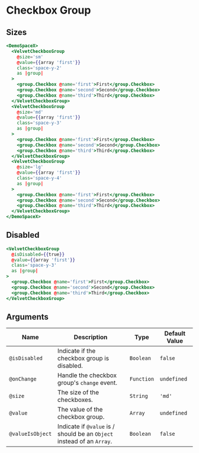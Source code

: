 # Checkbox Group

## Sizes

```hbs preview-template
<DemoSpaceX>
  <VelvetCheckboxGroup
    @size='sm'
    @value={{array 'first'}}
    class='space-y-2'
    as |group|
  >
    <group.Checkbox @name='first'>First</group.Checkbox>
    <group.Checkbox @name='second'>Second</group.Checkbox>
    <group.Checkbox @name='third'>Third</group.Checkbox>
  </VelvetCheckboxGroup>
  <VelvetCheckboxGroup
    @size='md'
    @value={{array 'first'}}
    class='space-y-3'
    as |group|
  >
    <group.Checkbox @name='first'>First</group.Checkbox>
    <group.Checkbox @name='second'>Second</group.Checkbox>
    <group.Checkbox @name='third'>Third</group.Checkbox>
  </VelvetCheckboxGroup>
  <VelvetCheckboxGroup
    @size='lg'
    @value={{array 'first'}}
    class='space-y-4'
    as |group|
  >
    <group.Checkbox @name='first'>First</group.Checkbox>
    <group.Checkbox @name='second'>Second</group.Checkbox>
    <group.Checkbox @name='third'>Third</group.Checkbox>
  </VelvetCheckboxGroup>
</DemoSpaceX>
```

## Disabled

```hbs preview-template
<VelvetCheckboxGroup
  @isDisabled={{true}}
  @value={{array 'first'}}
  class='space-y-3'
  as |group|
>
  <group.Checkbox @name='first'>First</group.Checkbox>
  <group.Checkbox @name='second'>Second</group.Checkbox>
  <group.Checkbox @name='third'>Third</group.Checkbox>
</VelvetCheckboxGroup>
```

## Arguments

| Name             | Description                                                            | Type       | Default Value |
| ---------------- | ---------------------------------------------------------------------- | ---------- | ------------- |
| `@isDisabled`    | Indicate if the checkbox group is disabled.                            | `Boolean`  | `false`       |
| `@onChange`      | Handle the checkbox group's `change` event.                            | `Function` | `undefined`   |
| `@size`          | The size of the checkboxes.                                            | `String`   | `'md'`        |
| `@value`         | The value of the checkbox group.                                       | `Array`    | `undefined`   |
| `@valueIsObject` | Indicate if `@value` is / should be an `Object` instead of an `Array`. | `Boolean`  | `false`       |
